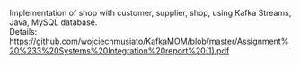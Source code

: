 Implementation of shop with customer, supplier, shop, using Kafka Streams, Java, MySQL database. <br>
Details:<br/>
https://github.com/wojciechmusiato/KafkaMOM/blob/master/Assignment%20%233%20Systems%20Integration%20report%20(1).pdf
